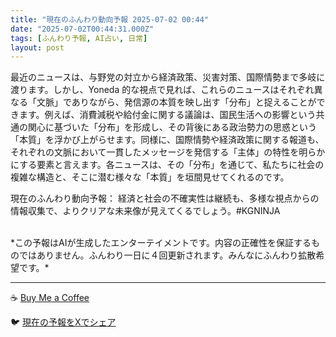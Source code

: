 ```yaml
---
title: "現在のふんわり動向予報 2025-07-02 00:44"
date: "2025-07-02T00:44:31.000Z"
tags: [ふんわり予報, AI占い, 日常]
layout: post
---
```


最近のニュースは、与野党の対立から経済政策、災害対策、国際情勢まで多岐に渡ります。しかし、Yoneda 的な視点で見れば、これらのニュースはそれぞれ異なる「文脈」でありながら、発信源の本質を映し出す「分布」と捉えることができます。例えば、消費減税や給付金に関する議論は、国民生活への影響という共通の関心に基づいた「分布」を形成し、その背後にある政治勢力の思惑という「本質」を浮かび上がらせます。同様に、国際情勢や経済政策に関する報道も、それぞれの文脈において一貫したメッセージを発信する「主体」の特性を明らかにする要素と言えます。各ニュースは、その「分布」を通じて、私たちに社会の複雑な構造と、そこに潜む様々な「本質」を垣間見せてくれるのです。


現在のふんわり動向予報：
経済と社会の不確実性は継続も、多様な視点からの情報収集で、よりクリアな未来像が見えてくるでしょう。#KGNINJA

<br>
*この予報はAIが生成したエンターテイメントです。内容の正確性を保証するものではありません。ふんわり一日に４回更新されます。みんなにふんわり拡散希望です。*

---
☕️ [Buy Me a Coffee](https://www.buymeacoffee.com/kgninja)

🐦 [現在の予報をXでシェア](https://twitter.com/intent/tweet?text=%E7%8F%BE%E5%9C%A8%E3%81%AE%E3%81%B5%E3%82%93%E3%82%8F%E3%82%8A%E4%BA%88%E5%A0%B1%3A%20%E3%80%8C%E6%9C%80%E8%BF%91%E3%81%AE%E3%83%8B%E3%83%A5%E3%83%BC%E3%82%B9%E3%81%AF%E3%80%81%E4%B8%8E%E9%87%8E%E5%85%9A%E3%81%AE%E5%AF%BE%E7%AB%8B%E3%81%8B%E3%82%89%E7%B5%8C%E6%B8%88%E6%94%BF%E7%AD%96%E3%80%81%E7%81%BD%E5%AE%B3%E5%AF%BE%E7%AD%96%E3%80%81%E5%9B%BD%E9%9A%9B%E6%83%85%E5%8B%A2%E3%81%BE%E3%81%A7%E5%A4%9A%E5%B2%90%E3%81%AB%E6%B8%A1%E3%82%8A%E3%81%BE%E3%81%99%E3%80%82%E3%80%8D%23KGNINJA%20%E7%B6%9A%E3%81%8D%E3%81%AF%E3%83%96%E3%83%AD%E3%82%B0%E3%81%A7%EF%BC%81%F0%9F%91%87&url=https%3A%2F%2Fkg-ninja.github.io%2FFunwariyoso%2F)
